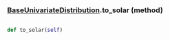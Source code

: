 ### [BaseUnivariateDistribution](BaseUnivariateDistribution.md).to_solar (method)


```py

def to_solar(self)

```



        

